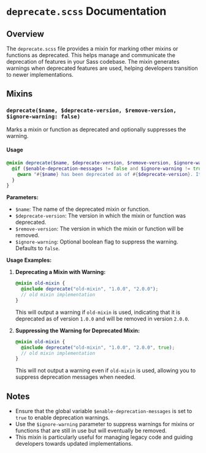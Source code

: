 # `deprecate.scss` Documentation

## Overview

The `deprecate.scss` file provides a mixin for marking other mixins or functions as deprecated. This helps manage and communicate the deprecation of features in your Sass codebase. The mixin generates warnings when deprecated features are used, helping developers transition to newer implementations.

## Mixins

### `deprecate($name, $deprecate-version, $remove-version, $ignore-warning: false)`

Marks a mixin or function as deprecated and optionally suppresses the warning.

#### Usage

```scss
@mixin deprecate($name, $deprecate-version, $remove-version, $ignore-warning: false) {
  @if ($enable-deprecation-messages != false and $ignore-warning != true) {
    @warn "#{$name} has been deprecated as of #{$deprecate-version}. It will be removed entirely in #{$remove-version}.";
  }
}
```

**Parameters:**

- `$name`: The name of the deprecated mixin or function.
- `$deprecate-version`: The version in which the mixin or function was deprecated.
- `$remove-version`: The version in which the mixin or function will be removed.
- `$ignore-warning`: Optional boolean flag to suppress the warning. Defaults to `false`.

**Usage Examples:**

1. **Deprecating a Mixin with Warning:**

   ```scss
   @mixin old-mixin {
     @include deprecate("old-mixin", "1.0.0", "2.0.0");
     // old mixin implementation
   }
   ```

   This will output a warning if `old-mixin` is used, indicating that it is deprecated as of version `1.0.0` and will be removed in version `2.0.0`.

2. **Suppressing the Warning for Deprecated Mixin:**

   ```scss
   @mixin old-mixin {
     @include deprecate("old-mixin", "1.0.0", "2.0.0", true);
     // old mixin implementation
   }
   ```

   This will not output a warning even if `old-mixin` is used, allowing you to suppress deprecation messages when needed.

## Notes

- Ensure that the global variable `$enable-deprecation-messages` is set to `true` to enable deprecation warnings.
- Use the `$ignore-warning` parameter to suppress warnings for mixins or functions that are still in use but will eventually be removed.
- This mixin is particularly useful for managing legacy code and guiding developers towards updated implementations.
